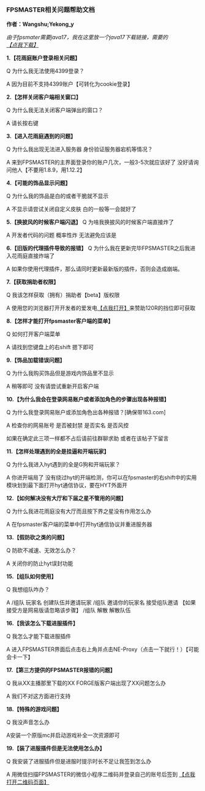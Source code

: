### 	FPSMASTER相关问题帮助文档
**作者：Wangshu;Yekong_y**

_由于fpsmater需要java17，我在这里放一个java17下载链接，需要的[【点我下载】](https://aka.ms/download-jdk/microsoft-jdk-17.0.10-windows-x64.msi)_

**1.【花雨庭账户登录相关问题】**

Q 为什么我无法使用4399登录？

A 因为目前不支持4399账户【可转化为cookie登录】

**2.【怎样关闭客户端相关窗口】**

Q 为什么我无法关闭客户端弹出的窗口？

A 请长按右键

**3.【进入花雨庭遇到的问题】**

Q 为什么我出现无法进入服务器 身份验证服务器宕机等情况？

A 来到FPSMASTER的主界面登录你的账户几次，一般3-5次就应该好了 没好请询问他人【不要用1.8.9，用1.12.2】

**4.【可能的饰品显示问题】**

Q 为什么我的饰品是白的或者干脆就不显示

A 不显示请尝试关闭自定义皮肤  白的一般等一会就好了

**5.【换披风的时候客户端闪退】**
Q 为啥我换披风的时候客户端直接炸了

A 开发者代码的问题 概率性炸 无法避免应该是

**6.【旧版的代理插件导致的报错】**
Q 为什么我在更新完毕FPSMASTER之后我进入花雨庭直接炸端了

A 如果你使用代理插件，那么请同时更新最新版的插件，否则会造成崩端。

**7.【获取捐助者权限】**

Q 我该怎样获取（拥有）捐助者【beta】版权限

A 使用您的浏览器打开开发者的爱发电[【点我打开】](https://afdian.net/a/fpsmaster)来赞助120R的挡位即可获取

**8.【怎样才能打开fpsmaster客户端的菜单】**

Q 如何打开客户端菜单

A 请找到您键盘上的右shift 摁下即可

**9.【饰品加载错误问题】**

Q 为什么我购买饰品但是游戏内饰品里不显示

A 稍等即可 没有请尝试重新开启客户端

**10.【为什么我会在登录网易账户或者添加角色的步骤出现各种报错】**

Q 为什么我登录网易账户或添加角色出各种报错？[确保带163.com]

A 检查你的网易账号 是否被封禁 是否实名 是否风控

如果在确定此三项一样都不占后请前往群聊求助 或者在该帖子下留言

**11.【怎样处理遇到的全是挂逼和开端玩家】**

Q 为什么我进入hyt遇到的全是G狗和开端玩家？

A 你进开端局了 没有绕过hyt的开端检测，你可以在fpsmaster的右shift中的实用模块划到最下面打开hyt通信协议，要在HYT外面开

**12.【如何解决没有大厅和下届之星不管用的问题】**

Q 为什么我进花雨庭没有大厅而且按下界之星没有作用怎么办

A 在fpsmaster客户端的菜单中打开hyt通信协议并重进服务器

**13.【假防砍之类的问题】**

Q 防砍不减速、无效怎么办？

A 关闭你的防止hyt误封功能 

**15.【组队如何使用】**

Q 我想组队咋办？

A /组队 玩家名 创建队伍并邀请玩家
  /组队 邀请你的玩家名 接受组队邀请 【如果接受方是网易版请忽略该步骤】
  /组队 解散 解散队伍

**16.【我该怎么下载进服插件】**

Q 我怎么才能下载进服插件

A 进入FPSMASTER界面后点击右上角并点击NE-Proxy（点击一下就行！）【可能会卡一下】

**17.【第三方提供的FPSMASTER报错的问题】**

Q 我从XX主播那里下载的XX FORGE版客户端出现了XX问题怎么办

A 我们不对这方面进行支持

**18.【特殊的游戏问题】**

Q 我没声音怎么办

A安装一个原版mc并启动游戏补全一次资源即可

**19.【装了进服插件但是无法使用怎么办】**

Q 我安装了进服插件但是进服时提示时长不足让我签到怎么办

A 用微信扫描FPSMASTER的微信小程序二维码并登录自己的账号后签到
[【点我打开二维码页面】](https://gitee.com/the_heaven_lock/fpsmasterdocs/blob/master/FPSMASTER%E5%B0%8F%E7%A8%8B%E5%BA%8F%E4%BA%8C%E7%BB%B4%E7%A0%81.png)
